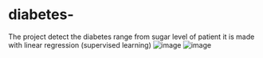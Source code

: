 # diabetes-
The project detect the diabetes range from sugar level of patient
it is made with linear regression (supervised learning)
![image](https://user-images.githubusercontent.com/64066589/192295810-7989dc5e-4c97-4206-85d0-6aa2c51926e5.png)
![image](https://user-images.githubusercontent.com/64066589/192295901-786047af-4651-4880-a913-cc7e4b926efe.png)
